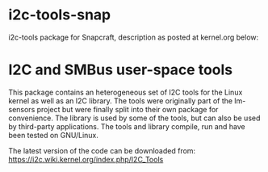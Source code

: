 # i2c-tools-snap
i2c-tools package for Snapcraft, description as posted at kernel.org below:

# I2C and SMBus user-space tools

This package contains an heterogeneous set of I2C tools for the Linux kernel
as well as an I2C library. The tools were originally part of the lm-sensors
project but were finally split into their own package for convenience. The
library is used by some of the tools, but can also be used by third-party
applications. The tools and library compile, run and have been tested on
GNU/Linux.

The latest version of the code can be downloaded from:
https://i2c.wiki.kernel.org/index.php/I2C_Tools
